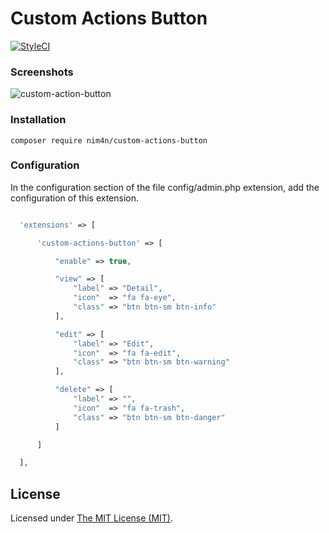 Custom Actions Button
======
[![StyleCI](https://github.styleci.io/repos/196005846/shield?branch=master)](https://github.styleci.io/repos/196005846)

### Screenshots
![custom-action-button](https://user-images.githubusercontent.com/23657262/60898926-d04b5180-a293-11e9-8660-b5ce4d7886ec.PNG)

### Installation
```
composer require nim4n/custom-actions-button
```

### Configuration
In the configuration section of the file config/admin.php extension, add the configuration of this extension.
```php

  'extensions' => [

      'custom-actions-button' => [

          "enable" => true,

          "view" => [
              "label" => "Detail",
              "icon"  => "fa fa-eye",
              "class" => "btn btn-sm btn-info"
          ],

          "edit" => [
              "label" => "Edit",
              "icon"  => "fa fa-edit",
              "class" => "btn btn-sm btn-warning"
          ],

          "delete" => [
              "label" => "",
              "icon"  => "fa fa-trash",
              "class" => "btn btn-sm btn-danger"
          ]

      ]

  ],

```
License
------------
Licensed under [The MIT License (MIT)](LICENSE).
